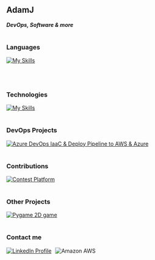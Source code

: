 ## AdamJ

_**DevOps, Software & more**_<br><br>

### Languages

[![My Skills](https://skillicons.dev/icons?i=py,bash,java,cpp)](https://skillicons.dev)

<br><br>

### Technologies
[![My Skills](https://skillicons.dev/icons?i=aws,azure,docker,kubernetes,jenkins,terraform,ansible,linux,prometheus,grafana)](https://skillicons.dev)
<br><br>


### DevOps Projects 
[![Azure DevOps IaaC & Deploy Pipeline to AWS & Azure ](https://img.shields.io/badge/azure%20devops-%230078D7.svg?&style=for-the-badge&logo=azure%20devops&logoColor=white)](https://github.com/AdamJ77/azure-devops-kubernetes-terraform-pipeline)
<br><br>

### Contributions
[![Contest Platform](https://img.shields.io/badge/python-3670A0?style=for-the-badge&logo=python&logoColor=white)](https://github.com/kozlowskimaciej/because-its-worth-contest-platform.git)
<br><br>

### Other Projects
[![Pygame 2D game](https://img.shields.io/badge/pygame-%233776AB.svg?&style=for-the-badge&logo=python&logoColor=white)](https://github.com/AdamJ77/highway-pygame)
<br><br>

### Contact me
<div style="display: flex; align-items: center;">
    <a href="https://www.linkedin.com/in/adam-je%C5%BC-4b2055270/" style="margin-right: 10px;">
        <img src="https://img.shields.io/badge/LinkedIn-0077B5?style=for-the-badge&logo=linkedin&logoColor=white" alt="LinkedIn Profile" />
    </a>
    <img src="https://custom-icon-badges.demolab.com/badge/-jezadam02@gmail.com-red?style=for-the-badge&logo=mention&logoColor=white" alt="Amazon AWS" />
</div>
